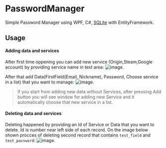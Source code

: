 # PasswordManager
Simple Password Manager  using WPF, C#, [SQLite](https://en.wikipedia.org/wiki/SQLite) with EntityFramework.

## Usage 
#### Adding data and services

After first time oppening you can add new service (Origin,Steam,Google account) by providing service name in text area:
![image](https://github.com/opermaster/PasswordManager/assets/82831888/93fe90a3-ef3a-448a-bf85-7219a173fed9).

After that add Data(FirstField(Email, Nickname), Password, Choose service in a list) that you want to manage:
![image](https://github.com/opermaster/PasswordManager/assets/82831888/70285c37-e586-41ef-9d68-1bbfda371c3d).

> If you start from adding new data without Services, after pressing Add button you will see window for adding new Service and it automatically choose that new service in a list.

#### Deleting data and services
Deleting happened by providing an Id of Service or Data that you want to delete. Id is number near left side of each record.
On the image below shown procces of deleting second record that contains `test_field` and `test_password`:
![image](https://github.com/opermaster/PasswordManager/assets/82831888/a665d2fe-a067-455b-8d64-9340b95bc72d).
